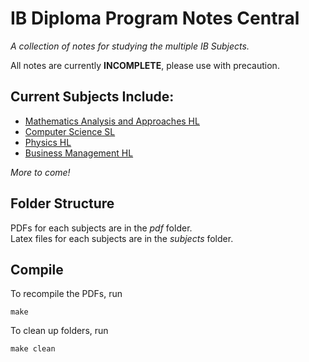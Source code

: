 # IB Diploma Program Notes Central

_A collection of notes for studying the multiple IB Subjects._

All notes are currently __INCOMPLETE__, please use with precaution. 

## Current Subjects Include: 

* [Mathematics Analysis and Approaches HL](https://github.com/CookieUzen/unit-notes/blob/main/pdf/Math%20AA.pdf)
* [Computer Science SL](https://github.com/CookieUzen/unit-notes/blob/main/pdf/Computer%20Science.pdf)
* [Physics HL](https://github.com/CookieUzen/unit-notes/blob/main/pdf/Physics.pdf)
* [Business Management HL](https://github.com/CookieUzen/unit-notes/blob/main/pdf/Business%20Management.pdf)

_More to come!_

## Folder Structure
PDFs for each subjects are in the _pdf_ folder. \
Latex files for each subjects are in the _subjects_ folder.

## Compile
To recompile the PDFs, run
```
make
``` 

To clean up folders, run
```
make clean 
```
